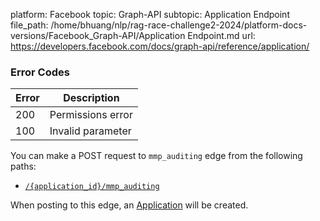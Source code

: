 platform: Facebook
topic: Graph-API
subtopic: Application Endpoint
file_path: /home/bhuang/nlp/rag-race-challenge2-2024/platform-docs-versions/Facebook_Graph-API/Application Endpoint.md
url: https://developers.facebook.com/docs/graph-api/reference/application/

### Error Codes

| Error | Description |
| --- | --- |
| 200 | Permissions error |
| 100 | Invalid parameter |

You can make a POST request to `mmp_auditing` edge from the following paths:

* [`/{application_id}/mmp_auditing`](https://developers.facebook.com/docs/graph-api/reference/application/mmp_auditing/)

When posting to this edge, an [Application](https://developers.facebook.com/docs/graph-api/reference/application/) will be created.